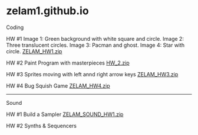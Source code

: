 # zelam1.github.io
Coding

HW #1
Image 1: Green background with white square and circle. 
Image 2: Three translucent circles. 
Image 3: Pacman and ghost. 
Image 4: Star with circle. 
[ZELAM_HW1.zip](https://github.com/zelam1/zelam1.github.io/files/7943200/ZELAM_HW1.zip)


HW #2
  Paint Program with masterpieces
  [HW_2.zip](https://github.com/zelam1/zelam1.github.io/files/7953180/HW_2.zip)


HW #3
Sprites moving with left annd right arrow keys
[ZELAM_HW3.zip](https://github.com/zelam1/zelam1.github.io/files/7998349/ZELAM_HW3.zip)


HW #4
Bug Squish Game
[ZELAM_HW4.zip](https://github.com/zelam1/zelam1.github.io/files/8075265/ZELAM_HW4.zip)

--------------------------------------------------------------------------------------------
Sound

HW #1
Build a Sampler [ZELAM_SOUND_HW1.zip](https://github.com/zelam1/zelam1.github.io/files/8118594/ZELAM_SOUND_HW1.zip)


HW #2
Synths & Sequencers
